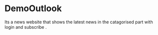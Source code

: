 # DemoOutlook

Its a news website that shows the latest  news in the catagorised part with login and subscribe .
